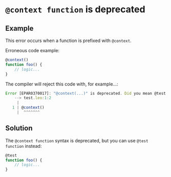 # `@context function` is deprecated

## Example

This error occurs when a function is prefixed with `@context`.

Erroneous code example:

```js
@context()
function foo() {
    // logic...
}
```

The compiler will reject this code with, for example...:

```js
Error [EPAR0370017]: "@context(...)" is deprecated. Did you mean @test annotation?
    --> test.leo:1:2
     |
   1 | @context()
     |  ^^^^^^^
```

## Solution

The `@context function` syntax is deprecated, but you can use `@test function` instead:

```js
@test
function foo() {
    // logic...
}
```
